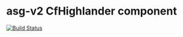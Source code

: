 # asg-v2 CfHighlander component

[![Build Status](https://travis-ci.com/theonestack/hl-component-asg-v2.svg?branch=master)](https://travis-ci.com/theonestack/hl-component-asg-v2)


